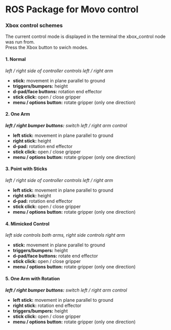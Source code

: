 # ROS Package for Movo control

### Xbox control schemes

The current control mode is displayed in the terminal the xbox_control node was run from.  
Press the Xbox button to swich modes.

#### 1. Normal  
  *left / right side of controller controls left / right arm*
  - **stick:** movement in plane parallel to ground  
  - **triggers/bumpers:** height  
  - **d-pad/face buttons:** rotation end effector  
  - **stick click:** open / close gripper  
  - **menu / options button:** rotate gripper (only one direction)


#### 2. One Arm  
  *__left / right bumper buttons:__ switch left / right arm control*  
  - **left stick:** movement in plane parallel to ground  
  - **right stick:** height  
  - **d-pad:** rotation end effector
  - **stick click:** open / close gripper  
  - **menu / options button:** rotate gripper (only one direction)  


#### 3. Point with Sticks  
  *left / right side of controller controls left / right arm*  
  - **left stick:** movement in plane parallel to ground  
  - **right stick:** height  
  - **d-pad:** rotation end effector  
  - **stick click:** open / close gripper  
  - **menu / options button:** rotate gripper (only one direction)  


#### 4. Mimicked Control  
  *left side controls both arms, right side controls right arm*  
  - **stick:** movement in plane parallel to ground  
  - **triggers/bumpers:** height  
  - **d-pad/face buttons:** rotate end effector  
  - **stick click:** open / close gripper  
  - **menu / options button:** rotate gripper (only one direction)  


#### 5. One Arm with Rotation  
  _**left / right bumper buttons:** switch left / right arm control_  
  - **left stick:** movement in plane parallel to ground  
  - **right stick:** rotation end effector
  - **triggers/bumpers:** height  
  - **stick click:** open / close gripper  
  - **menu / options button:** rotate gripper (only one direction)  
